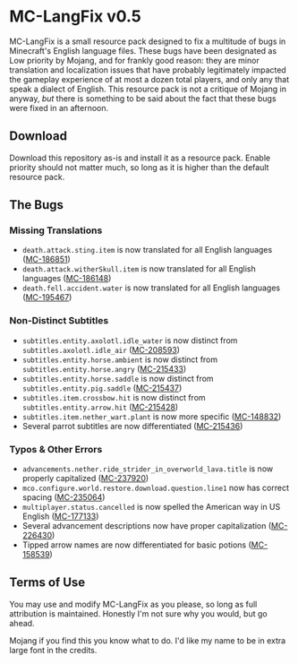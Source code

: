 # MC-LangFix v0.5

MC-LangFix is a small resource pack designed to fix a multitude of bugs in Minecraft's English language files. These bugs have been designated as Low priority by Mojang, and for frankly good reason: they are minor translation and localization issues that have probably legitimately impacted the gameplay experience of at most a dozen total players, and only any that speak a dialect of English. This resource pack is not a critique of Mojang in anyway, *but* there is something to be said about the fact that these bugs were fixed in an afternoon.

## Download

Download this repository as-is and install it as a resource pack. Enable priority should not matter much, so long as it is higher than the default resource pack.

## The Bugs

### Missing Translations

* `death.attack.sting.item` is now translated for all English languages ([MC-186851](https://bugs.mojang.com/browse/MC-186851))
* `death.attack.witherSkull.item` is now translated for all English languages ([MC-186148](https://bugs.mojang.com/browse/MC-186148))
* `death.fell.accident.water` is now translated for all English languages ([MC-195467](https://bugs.mojang.com/browse/MC-195467))

### Non-Distinct Subtitles

* `subtitles.entity.axolotl.idle_water` is now distinct from `subtitles.axolotl.idle_air` ([MC-208593](https://bugs.mojang.com/browse/MC-208593))
* `subtitles.entity.horse.ambient` is now distinct from `subtitles.entity.horse.angry` ([MC-215433](https://bugs.mojang.com/browse/MC-215433))
* `subtitles.entity.horse.saddle` is now distinct from `subtitles.entity.pig.saddle` ([MC-215437](https://bugs.mojang.com/browse/MC-215437))
* `subtitles.item.crossbow.hit` is now distinct from `subtitles.entity.arrow.hit` ([MC-215428](https://bugs.mojang.com/browse/MC-215428))
* `subtitles.item.nether_wart.plant` is now more specific ([MC-148832](https://bugs.mojang.com/browse/MC-148832))
* Several parrot subtitles are now differentiated ([MC-215436](https://bugs.mojang.com/browse/MC-215436))

### Typos & Other Errors

* `advancements.nether.ride_strider_in_overworld_lava.title` is now properly capitalized ([MC-237920](https://bugs.mojang.com/browse/MC-237920))
* `mco.configure.world.restore.download.question.line1` now has correct spacing ([MC-235064](https://bugs.mojang.com/browse/MC-235064))
* `multiplayer.status.cancelled` is now spelled the American way in US English ([MC-177133](https://bugs.mojang.com/browse/MC-177133))
* Several advancement descriptions now have proper capitalization ([MC-226430](https://bugs.mojang.com/browse/MC-226430))
* Tipped arrow names are now differentiated for basic potions ([MC-158539](https://bugs.mojang.com/browse/MC-158539))

## Terms of Use

You may use and modify MC-LangFix as you please, so long as full attribution is maintained. Honestly I'm not sure why you would, but go ahead.

Mojang if you find this you know what to do. I'd like my name to be in extra large font in the credits.
